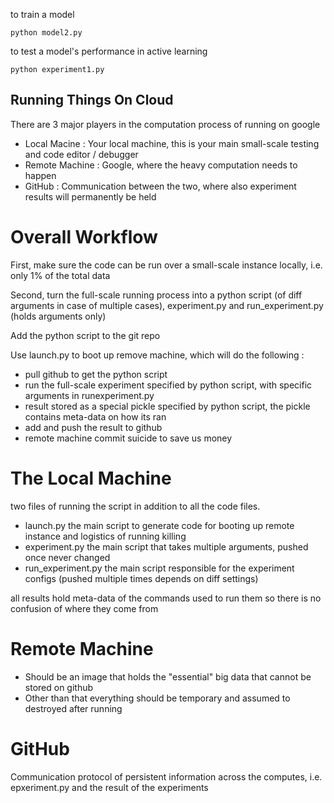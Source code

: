 to train a model

    python model2.py

to test a model's performance in active learning

    python experiment1.py

## Running Things On Cloud

There are 3 major players in the computation process of running on google

* Local Macine : Your local machine, this is your main small-scale testing and code editor / debugger
* Remote Machine : Google, where the heavy computation needs to happen
* GitHub : Communication between the two, where also experiment results will permanently be held

# Overall Workflow

First, make sure the code can be run over a small-scale instance locally, i.e. only 1% of the total data

Second, turn the full-scale running process into a python script (of diff
arguments in case of multiple cases), experiment.py and run\_experiment.py (holds arguments only)

Add the python script to the git repo

Use launch.py to boot up remove machine, which will do the following :

* pull github to get the python script
* run the full-scale experiment specified by python script, with specific arguments in runexperiment.py
* result stored as a special pickle specified by python script, the pickle contains meta-data on how its ran
* add and push the result to github
* remote machine commit suicide to save us money

# The Local Machine
two files of running the script in addition to all the code files.

* launch.py the main script to generate code for booting up remote instance and logistics of running killing
* experiment.py the main script that takes multiple arguments, pushed once never changed
* run\_experiment.py the main script responsible for the experiment configs (pushed multiple times depends on diff settings)

all results hold meta-data of the commands used to run them so there is no confusion of where they come from

# Remote Machine
* Should be an image that holds the "essential" big data that cannot be stored on github
* Other than that everything should be temporary and assumed to destroyed after running

# GitHub
Communication protocol of persistent information across the computes, i.e. epxeriment.py and the result of the experiments
